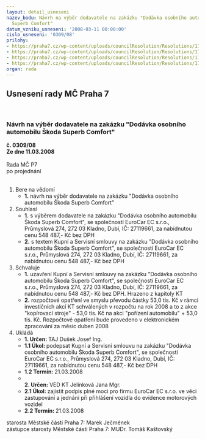 ```yaml
---
layout: detail_usneseni
nazev_bodu: Návrh na výběr dodavatele na zakázku "Dodávka osobního automobilu Škoda
  Superb Comfort"
datum_vzniku_usneseni: '2008-03-11 00:00:00'
cislo_usneseni: '0309/08'
prilohy:
- https://praha7.cz/wp-content/uploads/councilResolution/Resolutions/17464/10-kupn%c3%ad_smlouva_op.doc
- https://praha7.cz/wp-content/uploads/councilResolution/Resolutions/17464/10-servis._smlouva_-_op.doc
- https://praha7.cz/wp-content/uploads/councilResolution/Resolutions/17464/10-pln%c3%a1_moc_-_op.doc
- https://praha7.cz/wp-content/uploads/councilResolution/Resolutions/17464/10-popt%c3%a1vka.doc
organ: rada
---
```

<div id="ucUsn_pList" class="usn">
	<span><h2>Usnesení rady MČ Praha 7 </h2>
<br></span><div class="standBody">
<span><h3>Návrh na výběr dodavatele na zakázku "Dodávka osobního automobilu Škoda Superb Comfort"</h3></span><div class="center">
		<strong>č. 0309/08</strong><br>
	</div>
<div class="center">
		<strong>Ze dne 11.03.2008</strong><br><br>
	</div>Rada MČ P7<br> po projednání<br><br><ol>
<li>Bere na vědomí<ul><li>
<strong>1.</strong> návrh na výběr dodavatele na zakázku "Dodávka osobního automobilu Škoda Superb Comfort"</li></ul>
</li>
<li>Souhlasí<ul>
<li>
<strong>1.</strong> s výběrem dodavatele na zakázku "Dodávka osobního automobilu Škoda Superb Comfort", se společností EuroCar EC s.r.o., Průmyslová 274, 272 03  Kladno, Dubí, IČ: 27119661, za nabídnutou cenu 548 487,- Kč bez DPH </li>
<li>
<strong>2.</strong> s textem Kupní a Servisní smlouvy na zakázku "Dodávka osobního automobilu Škoda Superb Comfort", se společností EuroCar EC s.r.o., Průmyslová 274, 272 03  Kladno, Dubí, IČ: 27119661, za nabídnutou cenu 548 487,- Kč bez DPH</li>
</ul>
</li>
<li>Schvaluje<ul>
<li>
<strong>1.</strong> uzavření Kupní a Servisní smlouvy na zakázku "Dodávka osobního automobilu Škoda Superb Comfort", se společností EuroCar EC s.r.o., Průmyslová 274, 272 03  Kladno, Dubí, IČ: 27119661, za nabídnutou cenu 548 487,- Kč bez DPH. Hrazeno z kapitoly KT</li>
<li>
<strong>2.</strong> rozpočtové opatření ve smyslu převodu částky 53,0 tis. Kč v rámci investičních akcí KT schválených v rozpočtu na rok 2008 a to z akce "kopírovací stroje"  - 53,0 tis. Kč na akci "pořízení automobilu" + 53,0 tis. Kč. Rozpočtové opatření bude provedeno v elektronickém zpracování za měsíc duben 2008 </li>
</ul>
</li>
<li>Ukládá<ul>
<li>
<strong>1. Určen: </strong>TAJ Dušek Josef Ing.</li>
<li>
<strong>1.1 Úkol: </strong>podepsat Kupní a Servisní smlouvu na zakázku "Dodávka osobního automobilu Škoda Superb Comfort", se společností EuroCar EC s.r.o., Průmyslová 274, 272 03  Kladno, Dubí, IČ: 27119661, za nabídnutou cenu 548 487,- Kč bez DPH</li>
<li>
<strong>1.2 Termín: </strong>21.03.2008</li>
<li>
<strong><br>2. Určen: </strong>VED KT Jelínková Jana Mgr.</li>
<li>
<strong>2.1 Úkol: </strong>zajistit podpis plné moci pro firmu EuroCar EC s.r.o. ve věci zastupování a jednání při přihlášení vozidla do evidence motorových vozidel </li>
<li>
<strong>2.2 Termín: </strong>21.03.2008</li>
</ul>
</li>
</ol>starosta Městské části Praha 7: Marek Ječmének<br>zástupce starosty Městské části Praha 7: MUDr. Tomáš Kaštovský 
</div>
</div>